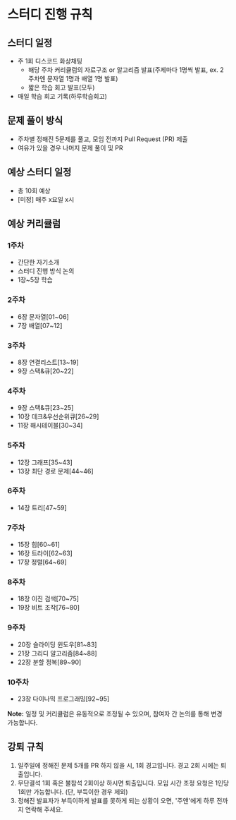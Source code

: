 # 스터디 진행 규칙
## 스터디 일정
- 주 1회 디스코드 화상채팅
  - 해당 주차 커리큘럼의 자료구조 or 알고리즘 발표(주제마다 1명씩 발표, ex. 2주차엔 문자열 1명과 배열 1명 발표)
  - 짧은 학습 회고 발표(모두)
- 매일 학습 회고 기록(⁠하루학습회고)

## 문제 풀이 방식
- 주차별 정해진 5문제를 풀고, 모임 전까지 Pull Request (PR) 제출
- 여유가 있을 경우 나머지 문제 풀이 및 PR

## 예상 스터디 일정
- 총 10회 예상
- [미정] 매주 x요일 x시

## 예상 커리큘럼
### 1주차
- 간단한 자기소개
- 스터디 진행 방식 논의
- 1장~5장 학습

### 2주차
- 6장 문자열[01~06]
- 7장 배열[07~12]

### 3주차
- 8장 연결리스트[13~19]
- 9장 스택&큐[20~22]

### 4주차
- 9장 스택&큐[23~25]
- 10장 데크&우선순위큐[26~29]
- 11장 해시테이블[30~34]

### 5주차
- 12장 그래프[35~43]
- 13장 최단 경로 문제[44~46]

### 6주차
- 14장 트리[47~59]

### 7주차
- 15장 힙[60~61]
- 16장 트라이[62~63]
- 17장 정렬[64~69]

### 8주차
- 18장 이진 검색[70~75]
- 19장 비트 조작[76~80]

### 9주차
- 20장 슬라이딩 윈도우[81~83]
- 21장 그리디 알고리즘[84~88]
- 22장 분할 정복[89~90]

### 10주차
- 23장 다이나믹 프로그래밍[92~95]

**Note:** 일정 및 커리큘럼은 유동적으로 조정될 수 있으며, 참여자 간 논의를 통해 변경 가능합니다.

## 강퇴 규칙
1. 일주일에 정해진 문제 5개를 PR 하지 않을 시, 1회 경고입니다. 경고 2회 시에는 퇴출입니다.
2. 무단결석 1회 혹은 불참석 2회이상 하시면 퇴출입니다. 모임 시간 조정 요청은 1인당 1회만 가능합니다. (단, 부득이한 경우 제외)
3. 정해진 발표자가 부득이하게 발표를 못하게 되는 상황이 오면, '주앤'에게 하루 전까지 연락해 주세요.
